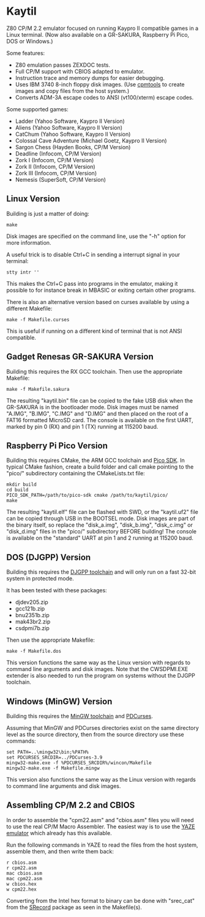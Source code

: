 # Kaytil
Z80 CP/M 2.2 emulator focused on running Kaypro II compatible games in a Linux terminal. (Now also available on a GR-SAKURA, Raspberry Pi Pico, DOS or Windows.)

Some features:
* Z80 emulation passes ZEXDOC tests.
* Full CP/M support with CBIOS adapted to emulator.
* Instruction trace and memory dumps for easier debugging.
* Uses IBM 3740 8-inch floppy disk images. (Use [cpmtools](http://www.moria.de/~michael/cpmtools/) to create images and copy files from the host system.)
* Converts ADM-3A escape codes to ANSI (vt100/xterm) escape codes.

Some supported games:
* Ladder (Yahoo Software, Kaypro II Version)
* Aliens (Yahoo Software, Kaypro II Version)
* CatChum (Yahoo Software, Kaypro II Version)
* Colossal Cave Adventure (Michael Goetz, Kaypro II Version)
* Sargon Chess (Hayden Books, CP/M Version)
* Deadline (Infocom, CP/M Version)
* Zork I (Infocom, CP/M Version)
* Zork II (Infocom, CP/M Version)
* Zork III (Infocom, CP/M Version)
* Nemesis (SuperSoft, CP/M Version)

## Linux Version
Building is just a matter of doing:
```
make
```
Disk images are specified on the command line, use the "-h" option for more information.

A useful trick is to disable Ctrl+C in sending a interrupt signal in your terminal:
```
stty intr ''
```
This makes the Ctrl+C pass into programs in the emulator, making it possible to for instance break in MBASIC or exiting certain other programs.

There is also an alternative version based on curses available by using a different Makefile:
```
make -f Makefile.curses
```
This is useful if running on a different kind of terminal that is not ANSI compatible.

## Gadget Renesas GR-SAKURA Version
Building this requires the RX GCC toolchain.
Then use the appropriate Makefile:
```
make -f Makefile.sakura
```
The resulting "kaytil.bin" file can be copied to the fake USB disk when the GR-SAKURA is in the bootloader mode.
Disk images must be named "A.IMG", "B.IMG", "C.IMG" and "D.IMG" and then placed on the root of a FAT16 formatted MicroSD card.
The console is available on the first UART, marked by pin 0 (RX) and pin 1 (TX) running at 115200 baud.

## Raspberry Pi Pico Version
Building this requires CMake, the ARM GCC toolchain and [Pico SDK](https://github.com/raspberrypi/pico-sdk).
In typical CMake fashion, create a build folder and call cmake pointing to the "pico/" subdirectory containing the CMakeLists.txt file:
```
mkdir build
cd build
PICO_SDK_PATH=/path/to/pico-sdk cmake /path/to/kaytil/pico/
make
```
The resulting "kaytil.elf" file can be flashed with SWD, or the "kaytil.uf2" file can be copied through USB in the BOOTSEL mode.
Disk images are part of the binary itself, so replace the "disk_a.img", "disk_b.img", "disk_c.img" or "disk_d.img" files in the "pico/" subdirectory BEFORE building!
The console is available on the "standard" UART at pin 1 and 2 running at 115200 baud.

## DOS (DJGPP) Version
Building this requires the [DJGPP toolchain](https://delorie.com/) and will only run on a fast 32-bit system in protected mode.

It has been tested with these packages:
* djdev205.zip
* gcc121b.zip
* bnu2351b.zip
* mak43br2.zip
* csdpmi7b.zip

Then use the appropriate Makefile:
```
make -f Makefile.dos
```
This version functions the same way as the Linux version with regards to command line arguments and disk images. Note that the CWSDPMI.EXE extender is also needed to run the program on systems without the DJGPP toolchain.

## Windows (MinGW) Version
Building this requires the [MinGW toolchain](https://www.mingw-w64.org/) and [PDCurses](https://pdcurses.org/).

Assuming that MinGW and PDCurses directories exist on the same directory level as the source directory, then from the source directory use these commands:
```
set PATH=..\mingw32\bin;%PATH%
set PDCURSES_SRCDIR=../PDCurses-3.9
mingw32-make.exe -f %PDCURSES_SRCDIR%/wincon/Makefile
mingw32-make.exe -f Makefile.mingw
```
This version also functions the same way as the Linux version with regards to command line arguments and disk images.

## Assembling CP/M 2.2 and CBIOS
In order to assemble the "cpm22.asm" and "cbios.asm" files you will need to use the real CP/M Macro Assembler.
The easiest way is to use the [YAZE emulator](https://www.mathematik.uni-ulm.de/users/ag/yaze-ag/) which already has this available.

Run the following commands in YAZE to read the files from the host system, assemble them, and then write them back:
```
r cbios.asm
r cpm22.asm
mac cbios.asm
mac cpm22.asm
w cbios.hex
w cpm22.hex
```

Converting from the Intel hex format to binary can be done with "srec_cat" from the [SRecord](http://srecord.sourceforge.net/) package as seen in the Makefile(s).

